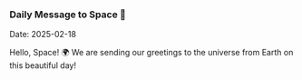 ### Daily Message to Space 🌌
Date: 2025-02-18

Hello, Space! 🌍 We are sending our greetings to the universe from Earth on this beautiful day!
